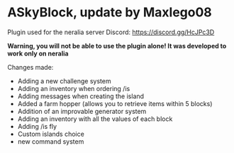 # ASkyBlock, update by Maxlego08

Plugin used for the neralia server
Discord: https://discord.gg/HcJPc3D

**Warning, you will not be able to use the plugin alone! It was developed to work only on neralia**

Changes made:

* Adding a new challenge system
* Adding an inventory when ordering /is
* Adding messages when creating the island
* Added a farm hopper (allows you to retrieve items within 5 blocks)
* Addition of an improvable generator system
* Adding an inventory with all the values of each block
* Adding /is fly
* Custom islands choice 
* new command system